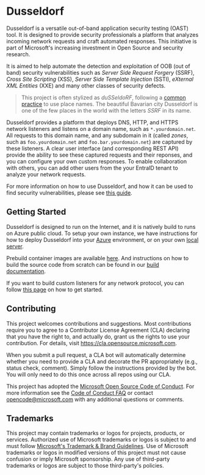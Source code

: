 # Dusseldorf

Dusseldorf is a versatile out-of-band application security testing (OAST) tool. It is designed to provide security professionals a platform that analyzes incoming network requests and craft automated responses.  This initiative is part of Microsoft's increasing investment in Open Source and security research.  

It is aimed to help automate the detection and exploitation of OOB (out of band) security vulnerabilities such as *Server Side Request Forgery* (SSRF), *Cross Site Scripting* (XSS), *Server Side Template Injection* (SSTI), *eXternal XML Entities* (XXE) and many other classes of security defects.  

> This project is often stylized as *duSSeldoRF*, following a [common practice](https://en.wikipedia.org/wiki/List_of_Microsoft_codenames) to use place names.  The beautiful Bavarian city Dusseldorf is one of the few places in the world with the letters *SSRF* in its name.  

Dusseldorf provides a platform that deploys DNS, HTTP, and HTTPS network listeners and listens on a domain name, such as `*.yourdomain.net`.  All requests to this domain name, and any subdomain in it (called _zones_, such as `foo.yourdomain.net` and `foo.bar.yourdomain.net`) are captured by these listeners.  A clear user interface (and corresponding REST API) provide the ability to see these captured requests and their reponses, and you can configure your own custom responses.  To enable collaboration with others, you can add other users from the your EntraID tenant to analyze your network requests.

For more information on how to use Dusseldorf, and how it can be used to find security vulnerabilities, please see [this guide](/docs/using).


## Getting Started
Dusseldorf is designed to run on the Internet, and it is natively build to runs on Azure public cloud.  To setup your own instance, we have instructions for how to deploy Dusseldorf into your [Azure](docs/deploy/azure/) environment, or on your own [local server](/docs/deploy/local).

Prebuild container images are available [here]().  And instructions on how to build the source code from scratch can be found in our [build documentation](docs/build).

If you want to build custom listeners for any network protocol, you can follow [this page](docs/develop/listeners) on how to get started.


## Contributing

This project welcomes contributions and suggestions.  Most contributions require you to agree to a
Contributor License Agreement (CLA) declaring that you have the right to, and actually do, grant us
the rights to use your contribution. For details, visit https://cla.opensource.microsoft.com.

When you submit a pull request, a CLA bot will automatically determine whether you need to provide
a CLA and decorate the PR appropriately (e.g., status check, comment). Simply follow the instructions
provided by the bot. You will only need to do this once across all repos using our CLA.

This project has adopted the [Microsoft Open Source Code of Conduct](https://opensource.microsoft.com/codeofconduct/).
For more information see the [Code of Conduct FAQ](https://opensource.microsoft.com/codeofconduct/faq/) or
contact [opencode@microsoft.com](mailto:opencode@microsoft.com) with any additional questions or comments.

## Trademarks

This project may contain trademarks or logos for projects, products, or services. Authorized use of Microsoft 
trademarks or logos is subject to and must follow 
[Microsoft's Trademark & Brand Guidelines](https://www.microsoft.com/en-us/legal/intellectualproperty/trademarks/usage/general).
Use of Microsoft trademarks or logos in modified versions of this project must not cause confusion or imply Microsoft sponsorship.
Any use of third-party trademarks or logos are subject to those third-party's policies.
